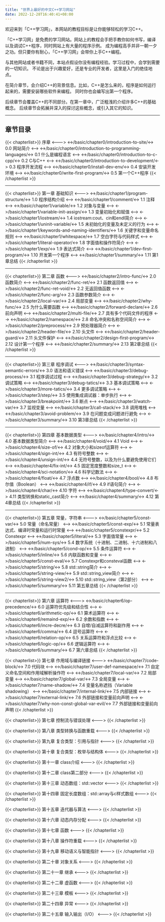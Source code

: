 ```yaml
---
title: "世界上最好的中文C++学习网站"
date: 2022-12-28T16:40:41+08:00
---
```


欢迎来到「C++学习网」，本网站的教程目标是让你能够轻松的学习C++。

「C++学习网」是免费的学习网站。网站上的教程会手把手教你如何书写，编译以及调试C++程序，同时网站上有大量的程序示例。
成为编程高手并非一朝一夕之功。但只要你有耐心，「C++学习网」会带你上手C++编程。

与其他网站或者书籍不同，本站点假设你没有编程经验。学习过程中，会学到需要的一切知识。
不论是出于兴趣爱好，还是专业的开发者，这里是入门的绝佳地点。

在简介章节，会介绍C++的背景信息。比如，C++是怎么来的，程序是如何运行起来的，需要安装哪些软件来编程。
同时你也会编写出第一个程序。

后续章节会覆盖C++的不同部分。在第一章中，广泛粗浅的介绍许多C++的基础概念。
后续章节会拓展并深入的探讨这些概念，或引入其它的知识。

*** 

## 章节目录

{{< chapterlist>}}
序章
<--->
<->/basic/chapter0/introduction-to-site/<-> 0.0 网站简介
<-->
<->/basic/chapter0/introduction-to-programming-languages/<-> 0.1 什么是编程语言
<-->
<->/basic/chapter0/introduction-to-c-cpp/<-> 0.2 C与C++
<-->
<->/basic/chapter0/introduction-to-development/<-> 0.3 程序开发流程
<-->
<->/basic/chapter0/install-dev-env/<-> 0.4 安装开发环境
<-->
<->/basic/chapter0/write-first-program/<-> 0.5 第一个C++程序
{{< /chapterlist >}}

***

{{< chapterlist>}}
第一章 基础知识
<--->
<->/basic/chapter1/program-structure/<-> 1.0 程序结构介绍
<-->
<->/basic/chapter1/comment/<-> 1.1 注释
<-->
<->/basic/chapter1/variable/<-> 1.2 对象与变量
<-->
<->/basic/chapter1/variable-init-assign/<-> 1.3 变量初始化和赋值
<-->
<->/basic/chapter1/iostream/<-> 1.4 iostream:cout、cin和endl简介
<-->
<->/basic/chapter1/uninit-variable/<-> 1.5 未初始化的变量及未定义的行为
<-->
<->/basic/chapter1/keywords-and-naming-identifiers/<-> 1.6 关键字和变量命名规则
<-->
<->/basic/chapter1/whitespace/<-> 1.7 空白字符与代码样式
<-->
<->/basic/chapter1/literal-operator/<-> 1.8 字面值和操作符简介
<-->
<->/basic/chapter1/exp/<-> 1.9 表达式简介
<-->
<->/basic/chapter1/dev-first-program/<-> 1.10 开发第一个程序
<-->
<->/basic/chapter1/summary/<-> 1.11 第1章总结
{{< /chapterlist >}}

***

{{< chapterlist>}}
第二章 函数
<--->
<->/basic/chapter2/intro-func/<-> 2.0 函数简介
<-->
<->/basic/chapter2/func-ret/<-> 2.1 函数返回值
<-->
<->/basic/chapter2/func-ret-void/<-> 2.2 无返回值函数
<-->
<->/basic/chapter2/func-arg/<-> 2.3 函数参数简介
<-->
<->/basic/chapter2/local-var/<-> 2.4 局部变量
<-->
<->/basic/chapter2/why-func/<-> 2.5 为什么需要函数
<-->
<->/basic/chapter2/forward-declare/<-> 2.6 前向声明
<-->
<->/basic/chapter2/multi-file/<-> 2.7 具有多个代码文件的程序
<-->
<->/basic/chapter2/namespace/<-> 2.8 命名冲突和名称空间简介
<-->
<->/basic/chapter2/preprocess/<-> 2.9 预处理器简介
<-->
<->/basic/chapter2/header-file/<-> 2.10 头文件
<-->
<->/basic/chapter2/header-guard/<-> 2.11 头文件保护
<-->
<->/basic/chapter2/design-first-program/<-> 2.12 设计第一个程序
<-->
<->/basic/chapter2/summary/<-> 2.13 第2章总结
{{< /chapterlist >}}

***

{{< chapterlist>}}
第三章 程序调试
<--->
<->/basic/chapter3/syntax-semantic-errors/<-> 3.0 语法和语义错误
<-->
<->/basic/chapter3/debug-process/<-> 3.1 程序调试过程
<-->
<->/basic/chapter3/debug-strategy/<-> 3.2 调试策略
<-->
<->/basic/chapter3/debug-tatics/<-> 3.3 基本调试策略
<-->
<->/basic/chapter3/more-tatics/<-> 3.4 更多调试策略
<-->
<->/basic/chapter3/step/<-> 3.5 使用集成调试器：单步执行
<-->
<->/basic/chapter3/breakpoint/<-> 3.6 断点
<-->
<->/basic/chapter3/watch-var/<-> 3.7 监视变量
<-->
<->/basic/chapter3/call-stack/<-> 3.8 调用堆栈
<-->
<->/basic/chapter3/avoid-problem/<-> 3.9 在问题变成问题进行避免
<-->
<->/basic/chapter3/summary/<-> 3.10 第3章总结
{{< /chapterlist >}}

***

{{< chapterlist>}}
第四章 基本数据类型
<--->
<->/basic/chapter4/intro/<-> 4.0 基本数据类型简介
<-->
<->/basic/chapter4/void/<-> 4.1 Void
<-->
<->/basic/chapter4/size-of/<-> 4.2 对象大小和sizeof运算符
<-->
<->/basic/chapter4/sign-int/<-> 4.3 有符号整数
<-->
<->/basic/chapter4/unsign-int/<-> 4.4 无符号整数，以及为什么要避免使用它们
<-->
<->/basic/chapter4/fix-int/<-> 4.5 固定宽度整数和size_t
<-->
<->/basic/chapter4/sci-notation/<-> 4.6 科学记数法
<-->
<->/basic/chapter4/float/<-> 4.7 浮点数
<-->
<->/basic/chapter4/bool/<-> 4.8 布尔值（Boolean）
<-->
<->/basic/chapter4/if/<-> 4.9 if语句简介
<-->
<->/basic/chapter4/char/<-> 4.10 字符
<-->
<->/basic/chapter4/type-convert/<-> 4.11 类型转换和static_cast简介
<-->
<->/basic/chapter4/summary/<-> 4.12 第4章总结
{{< /chapterlist >}}

***

{{< chapterlist>}}
第五章 常量，字符串
<--->
<->/basic/chapter5/const-var/<-> 5.0 常量（命名常量）
<-->
<->/basic/chapter5/const-exp/<-> 5.1 常量表达式、编译时常量和运行时常量
<-->
<->/basic/chapter5/constexpr/<-> 5.2 Constexpr
<-->
<->/basic/chapter5/literal/<-> 5.3 字面值常量
<-->
<->/basic/chapter5/num-sys/<-> 5.4 数字系统（十进制、二进制、十六进制和八进制）
<-->
<->/basic/chapter5/cond-op/<-> 5.5 条件运算符
<-->
<->/basic/chapter5/inline/<-> 5.6 内联函数和变量
<-->
<->/basic/chapter5/const-eval/<-> 5.7 Constexpr和consteval函数
<-->
<->/basic/chapter5/string/<-> 5.8 std::string简介
<-->
<->/basic/chapter5/string-view/<-> 5.9 std::string_view简介
<-->
<->/basic/chapter5/string-view2/<-> 5.10 std::string_view（第2部分）
<-->
<->/basic/chapter5/summary/<-> 5.11 第五章总结
{{< /chapterlist >}}

***

{{< chapterlist>}}
第六章 运算符
<--->
<->/basic/chapter6/op-precedence/<-> 6.0 运算符优先级和结合性
<-->
<->/basic/chapter6/arithmetic-op/<-> 6.1 算术运算符
<-->
<->/basic/chapter6/remaind-exp/<-> 6.2 余数和指数
<-->
<->/basic/chapter6/incre-decre/<-> 6.3 自增/自减运算符和副作用
<-->
<->/basic/chapter6/comma/<-> 6.4 逗号运算符
<-->
<->/basic/chapter6/relation-op/<-> 6.5 关系运算符和浮点比较
<-->
<->/basic/chapter6/logic-op/<-> 6.6 逻辑运算符
<-->
<->/basic/chapter6/summary/<-> 6.7 第六章总结
{{< /chapterlist >}}

{{< chapterlist>}}
第七章 作用域与编译链接
<--->
<->/basic/chapter7/code-block/<-> 7.0 代码块
<-->
<->/basic/chapter7/user-def-namespace/<-> 7.1 自定义命名空间和作用域解析操作符
<-->
<->/basic/chapter7/local-var/<-> 7.2 局部变量
<-->
<->/basic/chapter7/global-var/<-> 7.3 全局变量
<-->
<->/basic/chapter7/name-shadow/<-> 7.4 变量名称遮挡（Variable shadowing）
<-->
<->/basic/chapter7/internal-link/<-> 7.5 内部链接
<-->
<->/basic/chapter7/external-link/<-> 7.6 外部链接和变量前向声明
<-->
<->/basic/chapter7/why-non-const-global-var-evil/<-> 7.7 外部链接和变量前向声明
{{< /chapterlist >}}

{{< chapterlist>}}
第七章 控制流与错误处理
<--->
{{< /chapterlist >}}

{{< chapterlist>}}
第八章 类型转换与函数重载
<--->
{{< /chapterlist >}}

{{< chapterlist>}}
第九章 复合类型：引用与指针
<--->
{{< /chapterlist >}}

{{< chapterlist>}}
第十章 复合类型：枚举与结构体
<--->
{{< /chapterlist >}}

{{< chapterlist>}}
第十一章 class介绍
<--->
{{< /chapterlist >}}

{{< chapterlist>}}
第十二章 class第二部分
<--->
{{< /chapterlist >}}

{{< chapterlist>}}
第十三章 动态数组：std::vector
<--->
{{< /chapterlist >}}

{{< chapterlist>}}
第十四章 固定长度数组：std::array与c样式数组
<--->
{{< /chapterlist >}}

{{< chapterlist>}}
第十五章 迭代器与算法
<--->
{{< /chapterlist >}}

{{< chapterlist>}}
第十六章 动态内存分配
<--->
{{< /chapterlist >}}

{{< chapterlist>}}
第十七章 函数
<--->
{{< /chapterlist >}}

{{< chapterlist>}}
第十八章 操作符重载
<--->
{{< /chapterlist >}}

{{< chapterlist>}}
第十九章 移动语义与智能指针
<--->
{{< /chapterlist >}}

{{< chapterlist>}}
第二十章 对象关系
<--->
{{< /chapterlist >}}

{{< chapterlist>}}
第二十一章 继承
<--->
{{< /chapterlist >}}

{{< chapterlist>}}
第二十二章 虚函数
<--->
{{< /chapterlist >}}

{{< chapterlist>}}
第二十三章 模板
<--->
{{< /chapterlist >}}

{{< chapterlist>}}
第二十四章 异常
<--->
{{< /chapterlist >}}

{{< chapterlist>}}
第二十五章 输入输出（I/O）
<--->
{{< /chapterlist >}}
